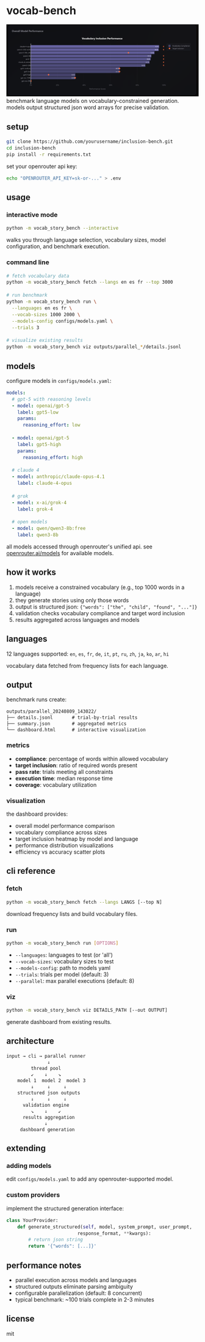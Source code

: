 # vocab-bench
![results](https://github.com/pmazumder3927/inclusion-bench/blob/master/examples/results.png)
benchmark language models on vocabulary-constrained generation. models output structured json word arrays for precise validation.

## setup

```bash
git clone https://github.com/yourusername/inclusion-bench.git
cd inclusion-bench
pip install -r requirements.txt
```

set your openrouter api key:
```bash
echo "OPENROUTER_API_KEY=sk-or-..." > .env
```

## usage

### interactive mode

```bash
python -m vocab_story_bench --interactive
```

walks you through language selection, vocabulary sizes, model configuration, and benchmark execution.

### command line

```bash
# fetch vocabulary data
python -m vocab_story_bench fetch --langs en es fr --top 3000

# run benchmark
python -m vocab_story_bench run \
  --languages en es fr \
  --vocab-sizes 1000 2000 \
  --models-config configs/models.yaml \
  --trials 3

# visualize existing results
python -m vocab_story_bench viz outputs/parallel_*/details.jsonl
```

## models

configure models in `configs/models.yaml`:

```yaml
models:
  # gpt-5 with reasoning levels
  - model: openai/gpt-5
    label: gpt5-low
    params:
      reasoning_effort: low

  - model: openai/gpt-5
    label: gpt5-high
    params:
      reasoning_effort: high

  # claude 4
  - model: anthropic/claude-opus-4.1
    label: claude-4-opus

  # grok
  - model: x-ai/grok-4
    label: grok-4

  # open models
  - model: qwen/qwen3-8b:free
    label: qwen3-8b
```

all models accessed through openrouter's unified api. see [openrouter.ai/models](https://openrouter.ai/models) for available models.

## how it works

1. models receive a constrained vocabulary (e.g., top 1000 words in a language)
2. they generate stories using only those words
3. output is structured json: `{"words": ["the", "child", "found", "..."]}`
4. validation checks vocabulary compliance and target word inclusion
5. results aggregated across languages and models

## languages

12 languages supported: `en`, `es`, `fr`, `de`, `it`, `pt`, `ru`, `zh`, `ja`, `ko`, `ar`, `hi`

vocabulary data fetched from frequency lists for each language.

## output

benchmark runs create:

```
outputs/parallel_20240809_143022/
├── details.jsonl       # trial-by-trial results
├── summary.json        # aggregated metrics
└── dashboard.html      # interactive visualization
```

### metrics

- **compliance**: percentage of words within allowed vocabulary
- **target inclusion**: ratio of required words present
- **pass rate**: trials meeting all constraints
- **execution time**: median response time
- **coverage**: vocabulary utilization

### visualization

the dashboard provides:
- overall model performance comparison
- vocabulary compliance across sizes
- target inclusion heatmap by model and language
- performance distribution visualizations
- efficiency vs accuracy scatter plots

## cli reference

### fetch
```bash
python -m vocab_story_bench fetch --langs LANGS [--top N]
```
download frequency lists and build vocabulary files.

### run
```bash
python -m vocab_story_bench run [OPTIONS]
```
- `--languages`: languages to test (or 'all')
- `--vocab-sizes`: vocabulary sizes to test
- `--models-config`: path to models yaml
- `--trials`: trials per model (default: 3)
- `--parallel`: max parallel executions (default: 8)

### viz
```bash
python -m vocab_story_bench viz DETAILS_PATH [--out OUTPUT]
```
generate dashboard from existing results.

## architecture

```
input → cli → parallel runner
               ↓
         thread pool
         ↙    ↓    ↘
    model 1  model 2  model 3
         ↓     ↓     ↓
    structured json outputs
         ↓     ↓     ↓
      validation engine
         ↘    ↓    ↙
      results aggregation
              ↓
     dashboard generation
```

## extending

### adding models

edit `configs/models.yaml` to add any openrouter-supported model.

### custom providers

implement the structured generation interface:

```python
class YourProvider:
    def generate_structured(self, model, system_prompt, user_prompt, 
                          response_format, **kwargs):
        # return json string
        return '{"words": [...]}'
```

## performance notes

- parallel execution across models and languages
- structured outputs eliminate parsing ambiguity
- configurable parallelization (default: 8 concurrent)
- typical benchmark: ~100 trials complete in 2-3 minutes

## license

mit
